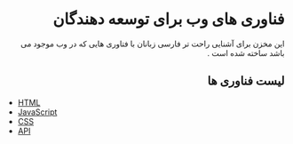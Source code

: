 <!-- <h1 dir="rtl"></h1> -->
<!-- <p dir="rtl"></p> -->
<h1 dir="rtl">فناوری های وب برای توسعه دهندگان</h1>
<p dir="rtl">این مخزن برای آشنایی راحت تر فارسی زبانان با فتاوری هایی که در وب موجود می باشد ساخته شده است .</p>

<h2 dir="rtl">لیست فناوری ها</h2>

* [HTML]()
* [JavaScript]()
* [CSS]()
* [API]()